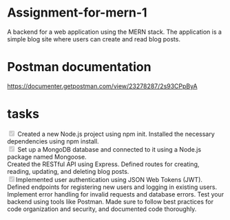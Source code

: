 # Assignment-for-mern-1

A backend for a web application using the MERN stack. The application is a simple blog site where users can create and
read blog posts.

# Postman documentation

https://documenter.getpostman.com/view/23278287/2s93CPpByA

# tasks

<input type="checkbox" disabled checked /> Created a new Node.js project using npm init. Installed the necessary dependencies using npm install.<br>
<input type="checkbox" disabled checked /> Set up a MongoDB database and connected to it using a Node.js package named Mongoose.<br>
Created the RESTful API using Express. Defined routes for creating, reading, updating, and deleting blog posts.<br>
<input type="checkbox" disabled checked />Implemented user authentication using JSON Web Tokens (JWT). Defined endpoints for registering new users and logging in existing users.
Implement error handling for invalid requests and database errors. 
Test your backend using tools like Postman.
Made sure to follow best practices for code organization and security, and documented code thoroughly.
